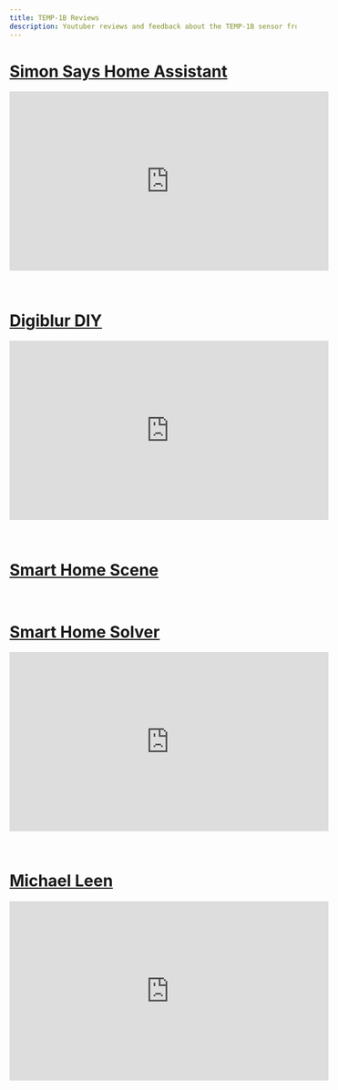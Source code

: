 ```yaml
---
title: TEMP-1B Reviews
description: Youtuber reviews and feedback about the TEMP-1B sensor from Apollo Automation.
---
```

# [Simon Says Home Assistant](https://youtu.be/95etWGwEJPE?si=gdLCXFiWmuj2JUjD)

<div class="cms-embed"><iframe width="560" height="315" src="https://www.youtube.com/embed/95etWGwEJPE?si=pPIVTEjR4fy9klvo" title="YouTube video player" frameborder="0" allow="accelerometer; autoplay; clipboard-write; encrypted-media; gyroscope; picture-in-picture; web-share" referrerpolicy="strict-origin-when-cross-origin" allowfullscreen=""></iframe></div>

&nbsp;

# [Digiblur DIY](https://youtu.be/HhyBVV27sqM?si=klFlZ5TAtmob88ti)

<div class="cms-embed"><iframe width="560" height="315" src="https://www.youtube.com/embed/HhyBVV27sqM?si=klFlZ5TAtmob88ti" title="YouTube video player" frameborder="0" allow="accelerometer; autoplay; clipboard-write; encrypted-media; gyroscope; picture-in-picture; web-share" referrerpolicy="strict-origin-when-cross-origin" allowfullscreen=""></iframe></div>

&nbsp;

# [Smart Home Scene](https://smarthomescene.com/reviews/apollo-temp-1-probe-temperature-sensor-review/)

&nbsp;

# [Smart Home Solver](https://youtu.be/OWiPaKARNcU?si=5fCiOV4kA2KZ5i6W)

<div class="cms-embed"><iframe width="560" height="315" src="https://www.youtube.com/embed/OWiPaKARNcU?si=5fCiOV4kA2KZ5i6W" title="YouTube video player" frameborder="0" allow="accelerometer; autoplay; clipboard-write; encrypted-media; gyroscope; picture-in-picture; web-share" referrerpolicy="strict-origin-when-cross-origin" allowfullscreen=""></iframe></div>

&nbsp;

# [Michael Leen](https://youtu.be/FJjD0iZZhHY?si=pkQlUNpIASznIeD0)

<div class="cms-embed"><iframe width="560" height="315" src="https://www.youtube.com/embed/FJjD0iZZhHY?si=pkQlUNpIASznIeD0" title="YouTube video player" frameborder="0" allow="accelerometer; autoplay; clipboard-write; encrypted-media; gyroscope; picture-in-picture; web-share" referrerpolicy="strict-origin-when-cross-origin" allowfullscreen=""></iframe></div>